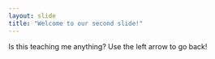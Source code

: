 ```yaml
---
layout: slide
title: "Welcome to our second slide!"
---
```

Is this teaching me anything?
Use the left arrow to go back!
